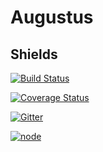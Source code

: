 # Augustus

## Shields

[![Build Status](https://travis-ci.org/dev-branch/augustus.svg?branch=master)](https://travis-ci.org/dev-branch/augustus)

[![Coverage Status](https://coveralls.io/repos/dev-branch/augustus/badge.svg?branch=master)](https://coveralls.io/r/dev-branch/augustus?branch=master)

[![Gitter](https://badges.gitter.im/Join%20Chat.svg)](https://gitter.im/dev-branch/augustus?utm_source=badge&utm_medium=badge&utm_campaign=pr-badge)

[![node](https://img.shields.io/badge/node-0.12.x-blue.svg)]()
